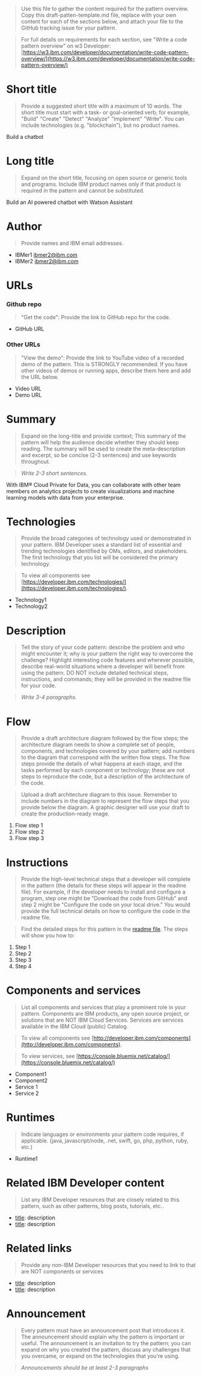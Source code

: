 > Use this file to gather the content required for the pattern overview. Copy this draft-patten-template.md file, replace with your own content for each of the sections below, and attach your file to the GitHub tracking issue for your pattern.

> For full details on requirements for each section, see "Write a code pattern overview" on w3 Developer: [https://w3.ibm.com/developer/documentation/write-code-pattern-overview/](https://w3.ibm.com/developer/documentation/write-code-pattern-overview/)

# Short title

> Provide a suggested short title with a maximum of 10 words. The short title must start with a task- or goal-oriented verb; for example, "Build" "Create" "Detect" "Analyze" "Implement" "Write". You can include technologies (e.g. "blockchain"), but no product names.

Build a chatbot

# Long title

> Expand on the short title, focusing on open source or generic tools and programs. Include IBM product names only if that product is required in the pattern and cannot be substituted.

Build an AI powered chatbot with Watson Assistant

# Author

> Provide names and IBM email addresses.

* IBMer1 <ibmer2@ibm.com>
* IBMer2 <ibmer2@ibm.com>

# URLs

### Github repo

> "Get the code": Provide the link to GitHub repo for the code.

* GitHub URL

### Other URLs

> "View the demo": Provide the link to YouTube video of a recorded demo of the pattern. This is STRONGLY recommended. If you have other videos of demos or running apps, describe them here and add the URL below.

* Video URL
* Demo URL

# Summary

> Expand on the long-title and provide context; This summary of the pattern will help the audience decide whether they should keep reading. The summary will be used to create the meta-description and excerpt, so be concise (2-3 sentences) and use keywords throughout.

> *Write 2-3 short sentences.*

With IBM® Cloud Private for Data, you can collaborate with other team members on analytics projects to create visualizations and machine learning models with data from your enterprise.

# Technologies

> Provide the broad categories of technology used or demonstrated in your pattern. IBM Developer uses a standard list of essential and trending technologies identified by OMs, editors, and stakeholders. The first technology that you list will be considered the primary technology.

> To view all components see [https://developer.ibm.com/technologies/](https://developer.ibm.com/technologies/).

* Technology1
* Technology2

# Description

> Tell the story of your code pattern: describe the problem and who might encounter it; why is your pattern the right way to overcome the challenge? Highlight interesting code features and wherever possible, describe real-world situations where a developer will benefit from using the pattern. DO NOT include detailed technical steps, instructions, and commands; they will be provided in the readme file for your code.

> *Write 3-4 paragraphs.*

# Flow

> Provide a draft architecture diagram followed by the flow steps; the architecture diagram needs to show a complete set of people, components, and technologies covered by your pattern; add numbers to the diagram that correspond with the written flow steps. The flow steps provide the  details of what happens at each stage, and the tasks performed by each component or technology; these are not steps to reproduce the code, but a description of the architecture of the code.

> Upload a draft architecture diagram to this issue. Remember to include numbers in the diagram to represent the flow steps that you provide below the diagram. A graphic designer will use your draft to create the production-ready image.

1. Flow step 1
2. Flow step 2
3. Flow step 3

# Instructions

> Provide the high-level technical steps that a developer will complete in the pattern (the details for these steps will appear in the readme file). For example, if the developer needs to install and configure a program, step one might be "Download the code from GitHub" and step 2 might be "Configure the code on your local drive." You would provide the full technical details on how to configure the code in the readme file.

> Find the detailed steps for this pattern in the [readme file](<URL for the README.md file in your GitHub repo>). The steps will show you how to:

1. Step 1
2. Step 2
3. Step 3
4. Step 4

# Components and services

> List all components and services that play a prominent role in your pattern. Components are IBM products, any open source project, or solutions that are NOT IBM Cloud Services. Services are services available in the IBM Cloud (public) Catalog.

> To view all components see [http://developer.ibm.com/components](http://developer.ibm.com/components).

> To view services, see [https://console.bluemix.net/catalog/](https://console.bluemix.net/catalog/)

* Component1
* Component2
* Service 1
* Service 2

# Runtimes

> Indicate languages or environments your pattern code requires, if applicable. (java, javascript/node, .net, swift, go, php, python, ruby, etc.)

* Runtime1

# Related IBM Developer content

> List any IBM Developer resources that are closely related to this pattern, such as other patterns, blog posts, tutorials, etc..

* [title](url): description
* [title](url): description

# Related links

> Provide any non-IBM Developer resources that you need to link to that are NOT components or services

* [title](url): description
* [title](url): description

# Announcement
> Every pattern must have an announcement post that introduces it. The announcement should explain why the pattern is important or useful. The announcement is an invitation to try the pattern; you can expand on why you created the pattern, discuss any challenges that you overcame, or expand on the technologies that you're using.

> *Announcements should be at least 2-3 paragraphs*
